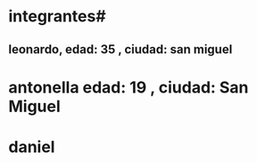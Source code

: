 # integrantes#
## leonardo, edad: 35 , ciudad: san miguel 
# antonella edad: 19 , ciudad: San Miguel
# daniel

